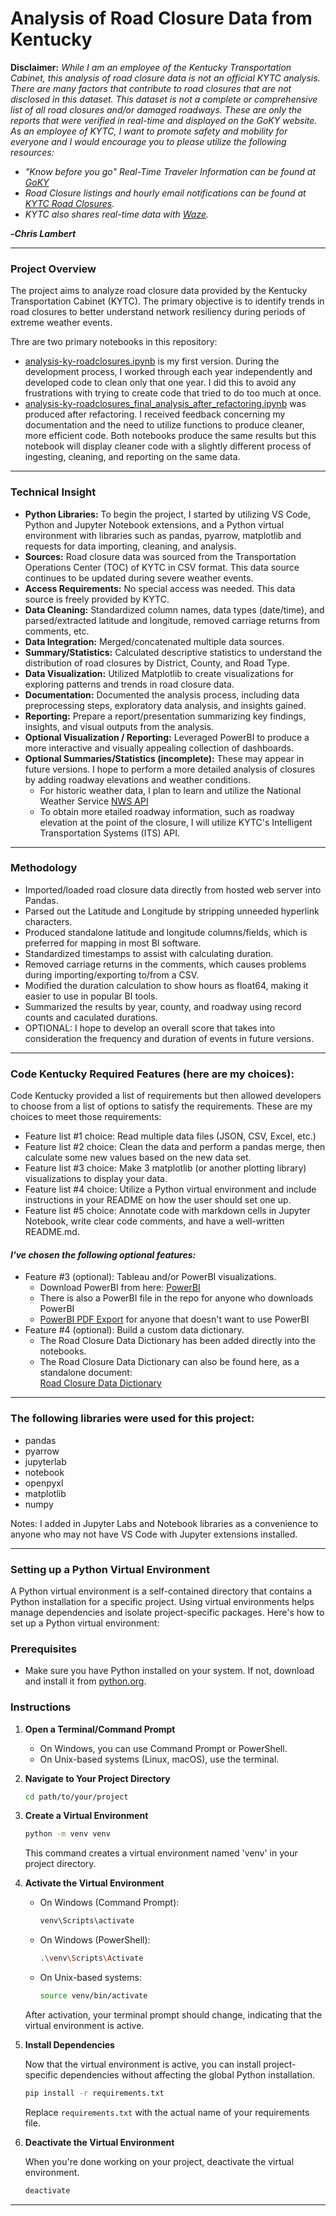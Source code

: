 # Analysis of Road Closure Data from Kentucky

**Disclaimer:** _While I am an employee of the Kentucky Transportation Cabinet, this analysis of road closure data is not an official KYTC analysis.  There are many factors that contribute to road closures that are not disclosed in this dataset.  This dataset is not a complete or comprehensive list of all road closures and/or damaged roadways.  These are only the reports that were verified in real-time and displayed on the GoKY website.  As an employee of KYTC, I want to promote safety and mobility for everyone and I would encourage you to please utilize the following resources:_

* _"Know before you go" Real-Time Traveler Information can be found at [GoKY](https://goky.ky.gov)_
* _Road Closure listings and hourly email notifications can be found at [KYTC Road Closures](https://transportation.ky.gov/Pages/Weather-Related-Road-Closures.aspx)._
* _KYTC also shares real-time data with [Waze](https://www.waze.com/en/live-map/)._

**-_Chris Lambert_**

---

### Project Overview
The project aims to analyze road closure data provided by the Kentucky Transportation Cabinet (KYTC). The primary objective is to identify trends in road closures to better understand network resiliency during periods of extreme weather events.

Thre are two primary notebooks in this repository:

* [analysis-ky-roadclosures.ipynb](https://github.com/chrislambert-ky/analysis-ky-roadclosures/blob/main/analysis-ky-roadclosures.ipynb) is my first version.  During the development process, I worked through each year independently and developed code to clean only that one year.  I did this to avoid any frustrations with trying to create code that tried to do too much at once.
* [analysis-ky-roadclosures_final_analysis_after_refactoring.ipynb](https://github.com/chrislambert-ky/analysis-ky-roadclosures/blob/main/analysis-ky-roadclosures_final_analysis_after_refactoring.ipynb) was produced after refactoring.  I received feedback concerning my documentation and the need to utilize functions to produce cleaner, more efficient code.  Both notebooks produce the same results but this notebook will display cleaner code with a slightly different process of ingesting, cleaning, and reporting on the same data.

---

### Technical Insight

- **Python Libraries:** To begin the project, I started by utilizing VS Code, Python and Jupyter Notebook extensions, and a Python virtual environment with libraries such as pandas, pyarrow, matplotlib and requests for data importing, cleaning, and analysis.
- **Sources:** Road closure data was sourced from the Transportation Operations Center (TOC) of KYTC in CSV format. This data source continues to be updated during severe weather events.
- **Access Requirements:** No special access was needed.  This data source is freely provided by KYTC.
- **Data Cleaning:** Standardized column names, data types (date/time), and parsed/extracted latitude and longitude, removed carriage returns from comments, etc.
- **Data Integration:** Merged/concatenated multiple data sources.
- **Summary/Statistics:** Calculated descriptive statistics to understand the distribution of road closures by District, County, and Road Type.
- **Data Visualization:** Utilized Matplotlib to create visualizations for exploring patterns and trends in road closure data.
- **Documentation:** Documented the analysis process, including data preprocessing steps, exploratory data analysis, and insights gained.
- **Reporting:** Prepare a report/presentation summarizing key findings, insights, and visual outputs from the analysis.
- **Optional Visualization / Reporting:** Leveraged PowerBI to produce a more interactive and visually appealing collection of dashboards.
- **Optional Summaries/Statistics (incomplete):** These may appear in future versions.  I hope to perform a more detailed analysis of closures by adding roadway elevations and weather conditions.
    - For historic weather data, I plan to learn and utilize the National Weather Service [NWS API](https://www.weather.gov/documentation/services-web-api)
    - To obtain more etailed roadway information, such as roadway elevation at the point of the closure, I will utilize KYTC's Intelligent Transportation Systems (ITS) API.

---

### Methodology
- Imported/loaded road closure data directly from hosted web server into Pandas.
- Parsed out the Latitude and Longitude by stripping unneeded hyperlink characters.
- Produced standalone latitude and longitude columns/fields, which is preferred for mapping in most BI software.
- Standardized timestamps to assist with calculating duration.
- Removed carriage returns in the comments, which causes problems during importing/exporting to/from a CSV.
- Modified the duration calculation to show hours as float64, making it easier to use in popular BI tools.
- Summarized the results by year, county, and roadway using record counts and caculated durations.
- OPTIONAL:  I hope to develop an overall score that takes into consideration the frequency and duration of events in future versions.



---

### Code Kentucky Required Features (here are my choices):
Code Kentucky provided a list of requirements but then allowed developers to choose from a list of options to satisfy the requirements.  These are my choices to meet those requirements:
- Feature list #1 choice: Read multiple data files (JSON, CSV, Excel, etc.)
- Feature list #2 choice: Clean the data and perform a pandas merge, then calculate some new values based on the new data set.
- Feature list #3 choice: Make 3 matplotlib (or another plotting library) visualizations to display your data.
- Feature list #4 choice: Utilize a Python virtual environment and include instructions in your README on how the user should set one up.
- Feature list #5 choice: Annotate code with markdown cells in Jupyter Notebook, write clear code comments, and have a well-written README.md.

#### *I've chosen the following optional features:*
- Feature #3 (optional): Tableau and/or PowerBI visualizations.
    - Download PowerBI from here: [PowerBI](https://powerbi.microsoft.com/en-us/downloads/)
    - There is also a PowerBI file in the repo for anyone who downloads PowerBI
    - [PowerBI PDF Export](https://github.com/chrislambert-ky/analysis-ky-roadclosures/blob/main/analysis-ky-roadclosures-powerbi-pdf-export.pdf) for anyone that doesn't want to use PowerBI
- Feature #4 (optional): Build a custom data dictionary.
    - The Road Closure Data Dictionary has been added directly into the notebooks.
    - The Road Closure Data Dictionary can also be found here, as a standalone document: <br>
[Road Closure Data Dictionary](https://github.com/chrislambert-ky/analysis-ky-roadclosures/blob/main/kytc-closures-datadictionary.md)

---

### The following libraries were used for this project:

- pandas
- pyarrow
- jupyterlab
- notebook
- openpyxl
- matplotlib
- numpy

Notes:  I added in Jupyter Labs and Notebook libraries as a convenience to anyone who may not have VS Code with Jupyter extensions installed.

---

### Setting up a Python Virtual Environment

A Python virtual environment is a self-contained directory that contains a Python installation for a specific project. Using virtual environments helps manage dependencies and isolate project-specific packages. Here's how to set up a Python virtual environment:

### Prerequisites

- Make sure you have Python installed on your system. If not, download and install it from [python.org](https://www.python.org/).

### Instructions

1. **Open a Terminal/Command Prompt**

    - On Windows, you can use Command Prompt or PowerShell.
    - On Unix-based systems (Linux, macOS), use the terminal.

2. **Navigate to Your Project Directory**

    ```bash
    cd path/to/your/project
    ```

3. **Create a Virtual Environment**

    ```bash
    python -m venv venv
    ```

    This command creates a virtual environment named 'venv' in your project directory.

4. **Activate the Virtual Environment**

    - On Windows (Command Prompt):

        ```bash
        venv\Scripts\activate
        ```

    - On Windows (PowerShell):

        ```bash
        .\venv\Scripts\Activate
        ```

    - On Unix-based systems:

        ```bash
        source venv/bin/activate
        ```

    After activation, your terminal prompt should change, indicating that the virtual environment is active.

5. **Install Dependencies**

    Now that the virtual environment is active, you can install project-specific dependencies without affecting the global Python installation.

    ```bash
    pip install -r requirements.txt
    ```

    Replace `requirements.txt` with the actual name of your requirements file.

6. **Deactivate the Virtual Environment**

    When you're done working on your project, deactivate the virtual environment.

    ```bash
    deactivate
    ```

---
